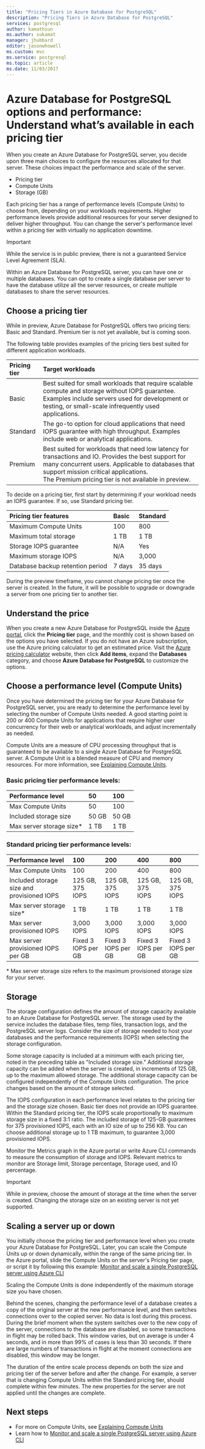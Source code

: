 ```yaml
---
title: "Pricing Tiers in Azure Database for PostgreSQL"
description: "Pricing Tiers in Azure Database for PostgreSQL"
services: postgresql
author: kamathsun
ms.author: sukamat
manager: jhubbard
editor: jasonwhowell
ms.custom: mvc
ms.service: postgresql
ms.topic: article
ms.date: 11/03/2017
---
```

# Azure Database for PostgreSQL options and performance: Understand what’s available in each pricing tier
When you create an Azure Database for PostgreSQL server, you decide upon three main choices to configure the resources allocated for that server. These choices impact the performance and scale of the server.
- Pricing tier
- Compute Units
- Storage (GB)

Each pricing tier has a range of performance levels (Compute Units) to choose from, depending on your workloads requirements. Higher performance levels provide additional resources for your server designed to deliver higher throughput. You can change the server's performance level within a pricing tier with virtually no application downtime.

> [!IMPORTANT]
> While the service is in public preview, there is not a guaranteed Service Level Agreement (SLA).

Within an Azure Database for PostgreSQL server, you can have one or multiple databases. You can opt to create a single database per server to have the database utilize all the server resources, or create multiple databases to share the server resources. 

## Choose a pricing tier
While in preview, Azure Database for PostgreSQL offers two pricing tiers: Basic and Standard. Premium tier is not yet available, but is coming soon. 

The following table provides examples of the pricing tiers best suited for different application workloads.

| Pricing tier | Target workloads |
| :----------- | :----------------|
| Basic | Best suited for small workloads that require scalable compute and storage without IOPS guarantee. Examples include servers used for development or testing, or small-scale infrequently used applications. |
| Standard | The go-to option for cloud applications that need IOPS guarantee with high throughput. Examples include web or analytical applications. |
| Premium | Best suited for workloads that need low latency for transactions and IO. Provides the best support for many concurrent users. Applicable to databases that support mission critical applications.<br />The Premium pricing tier is not available in preview. |

To decide on a pricing tier, first start by determining if your workload needs an IOPS guarantee. If so, use Standard pricing tier.

| **Pricing tier features** | **Basic** | **Standard** |
| :------------------------ | :-------- | :----------- |
| Maximum Compute Units | 100 | 800 | 
| Maximum total storage | 1 TB | 1 TB | 
| Storage IOPS guarantee | N/A | Yes | 
| Maximum storage IOPS | N/A | 3,000 | 
| Database backup retention period | 7 days | 35 days | 

During the preview timeframe, you cannot change pricing tier once the server is created. In the future, it will be possible to upgrade or downgrade a server from one pricing tier to another tier.

## Understand the price
When you create a new Azure Database for PostgreSQL inside the [Azure portal](https://portal.azure.com/#create/Microsoft.PostgreSQLServer), click the **Pricing tier** page, and the monthly cost is shown based on the options you have selected. If you do not have an Azure subscription, use the Azure pricing calculator to get an estimated price. Visit the [Azure pricing calculator](https://azure.microsoft.com/pricing/calculator/) website, then click **Add items**, expand the **Databases** category, and choose **Azure Database for PostgreSQL** to customize the options.

## Choose a performance level (Compute Units)
Once you have determined the pricing tier for your Azure Database for PostgreSQL server, you are ready to determine the performance level by selecting the number of Compute Units needed. A good starting point is 200 or 400 Compute Units for applications that require higher user concurrency for their web or analytical workloads, and adjust incrementally as needed. 

Compute Units are a measure of CPU processing throughput that is guaranteed to be available to a single Azure Database for PostgreSQL server. A Compute Unit is a blended measure of CPU and memory resources.  For more information, see [Explaining Compute Units](concepts-compute-unit-and-storage.md).

### Basic pricing tier performance levels:

| **Performance level** | **50** | **100** |
| :-------------------- | :----- | :------ |
| Max Compute Units | 50 | 100 |
| Included storage size | 50 GB | 50 GB |
| Max server storage size\* | 1 TB | 1 TB |

### Standard pricing tier performance levels:

| **Performance level** | **100** | **200** | **400** | **800** |
| :-------------------- | :------ | :------ | :------ | :------ |
| Max Compute Units | 100 | 200 | 400 | 800 |
| Included storage size and provisioned IOPS | 125 GB,<br/> 375 IOPS | 125 GB,<br/> 375 IOPS | 125 GB,<br/> 375 IOPS | 125 GB,<br/> 375 IOPS |
| Max server storage size\* | 1 TB | 1 TB | 1 TB | 1 TB |
| Max server provisioned IOPS | 3,000 IOPS | 3,000 IOPS | 3,000 IOPS | 3,000 IOPS |
| Max server provisioned IOPS per GB | Fixed 3 IOPS per GB | Fixed 3 IOPS per GB | Fixed 3 IOPS per GB | Fixed 3 IOPS per GB |

\* Max server storage size refers to the maximum provisioned storage size for your server.

## Storage 
The storage configuration defines the amount of storage capacity available to an Azure Database for PostgreSQL server. The storage used by the service includes the database files, temp files, transaction logs, and the PostgreSQL server logs. Consider the size of storage needed to host your databases and the performance requirements (IOPS) when selecting the storage configuration.

Some storage capacity is included at a minimum with each pricing tier, noted in the preceding table as "Included storage size." Additional storage capacity can be added when the server is created, in increments of 125 GB, up to the maximum allowed storage. The additional storage capacity can be configured independently of the Compute Units configuration. The price changes based on the amount of storage selected.

The IOPS configuration in each performance level relates to the pricing tier and the storage size chosen. Basic tier does not provide an IOPS guarantee. Within the Standard pricing tier, the IOPS scale proportionally to maximum storage size in a fixed 3:1 ratio. The included storage of 125-GB guarantees for 375 provisioned IOPS, each with an IO size of up to 256 KB. You can choose additional storage up to 1 TB maximum, to guarantee 3,000 provisioned IOPS.

Monitor the Metrics graph in the Azure portal or write Azure CLI commands to measure the consumption of storage and IOPS. Relevant metrics to monitor are Storage limit, Storage percentage, Storage used, and IO percentage.

>[!IMPORTANT]
> While in preview, choose the amount of storage at the time when the server is created. Changing the storage size on an existing server is not yet supported. 

## Scaling a server up or down
You initially choose the pricing tier and performance level when you create your Azure Database for PostgreSQL. Later, you can scale the Compute Units up or down dynamically, within the range of the same pricing tier. In the Azure portal, slide the Compute Units on the server's Pricing tier page, or script it by following this example: [Monitor and scale a single PostgreSQL server using Azure CLI](scripts/sample-scale-server-up-or-down.md)

Scaling the Compute Units is done independently of the maximum storage size you have chosen.

Behind the scenes, changing the performance level of a database creates a copy of the original server at the new performance level, and then switches connections over to the copied server. No data is lost during this process. During the brief moment when the system switches over to the new copy of the server, connections to the database are disabled, so some transactions in flight may be rolled back. This window varies, but on average is under 4 seconds, and in more than 99% of cases is less than 30 seconds. If there are large numbers of transactions in flight at the moment connections are disabled, this window may be longer.

The duration of the entire scale process depends on both the size and pricing tier of the server before and after the change. For example, a server that is changing Compute Units within the Standard pricing tier, should complete within few minutes. The new properties for the server are not applied until the changes are complete.

## Next steps
- For more on Compute Units, see [Explaining Compute Units](concepts-compute-unit-and-storage.md)
- Learn how to [Monitor and scale a single PostgreSQL server using Azure CLI](scripts/sample-scale-server-up-or-down.md)
